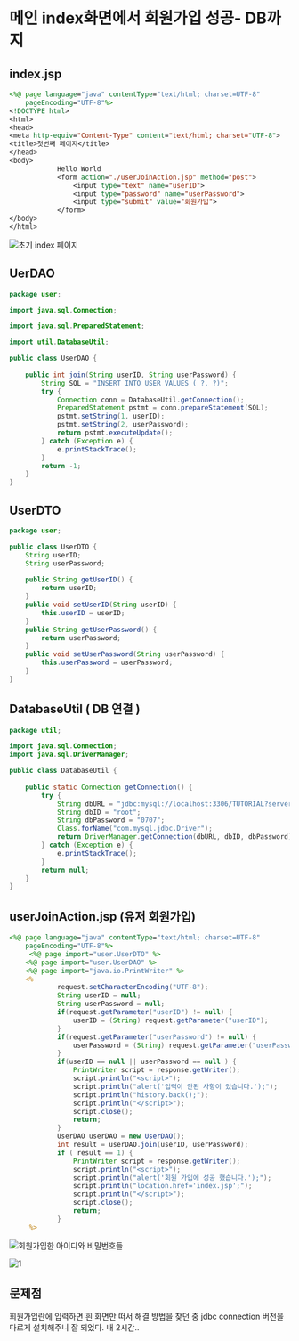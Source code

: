 



# 메인 index화면에서 회원가입 성공- DB까지

## index.jsp

```jsp
<%@ page language="java" contentType="text/html; charset=UTF-8"
    pageEncoding="UTF-8"%>
<!DOCTYPE html>
<html>
<head>
<meta http-equiv="Content-Type" content="text/html; charset="UTF-8">
<title>첫번째 페이지</title>
</head>
<body>
 			Hello World
 			<form action="./userJoinAction.jsp" method="post">
 				<input type="text" name="userID">
 				<input type="password" name="userPassword">
 				<input type="submit" value="회원가입">
 			</form>
</body>
</html>
```

![초기 index 페이지](https://user-images.githubusercontent.com/86362202/140951384-25c7dc4a-b161-44ff-b6fb-2802f2197506.png)

## UerDAO

```java
package user;

import java.sql.Connection;

import java.sql.PreparedStatement;

import util.DatabaseUtil;

public class UserDAO {
	
	public int join(String userID, String userPassword) {
		String SQL = "INSERT INTO USER VALUES ( ?, ?)";
		try {
			Connection conn = DatabaseUtil.getConnection();
			PreparedStatement pstmt = conn.prepareStatement(SQL);
			pstmt.setString(1, userID);
			pstmt.setString(2, userPassword);
			return pstmt.executeUpdate();
		} catch (Exception e) {
			e.printStackTrace();
		}
		return -1; 
	}
}

```

## UserDTO

```java
package user;

public class UserDTO {
	String userID;
	String userPassword;
	
	public String getUserID() {
		return userID;
	}
	public void setUserID(String userID) {
		this.userID = userID;
	}
	public String getUserPassword() {
		return userPassword;
	}
	public void setUserPassword(String userPassword) {
		this.userPassword = userPassword;
	}
}

```

## DatabaseUtil ( DB 연결 )

```java
package util;

import java.sql.Connection;
import java.sql.DriverManager;

public class DatabaseUtil {
	
	public static Connection getConnection() {
		try {
			String dbURL = "jdbc:mysql://localhost:3306/TUTORIAL?serverTimezone=UTC";
			String dbID = "root";
			String dbPassword = "0707";
			Class.forName("com.mysql.jdbc.Driver");
			return DriverManager.getConnection(dbURL, dbID, dbPassword);
		} catch (Exception e) {
			e.printStackTrace();
		}
		return null;
	}
}

```

## userJoinAction.jsp (유저 회원가입)

```jsp
<%@ page language="java" contentType="text/html; charset=UTF-8"
    pageEncoding="UTF-8"%>
     <%@ page import="user.UserDTO" %>
    <%@ page import="user.UserDAO" %>
    <%@ page import="java.io.PrintWriter" %>
    <%
    		request.setCharacterEncoding("UTF-8");
    		String userID = null;
    		String userPassword = null;
    		if(request.getParameter("userID") != null) {
    			userID = (String) request.getParameter("userID");
    		}
    		if(request.getParameter("userPassword") != null) {
    			userPassword = (String) request.getParameter("userPassword");
    		}
    		if(userID == null || userPassword == null ) {
    			PrintWriter script = response.getWriter();
    			script.println("<script>");
    			script.println("alert('입력이 안된 사항이 있습니다.');");
    			script.println("history.back();");
    			script.println("</script>");
    			script.close();
    			return;
    		}
    		UserDAO userDAO = new UserDAO();
    		int result = userDAO.join(userID, userPassword);
    		if ( result == 1) {
    			PrintWriter script = response.getWriter();
    			script.println("<script>");
    			script.println("alert('회원 가입에 성공 했습니다.');");
    			script.println("location.href='index.jsp';");
    			script.println("</script>");
    			script.close();
    			return;
    		}
     %>
```



![회원가입한 아이디와 비밀번호들](https://user-images.githubusercontent.com/86362202/140951388-4887100d-baa7-4da3-ba64-602bfb7fb637.png)



![1](https://user-images.githubusercontent.com/86362202/140951379-f5b71c16-1ce2-45b9-9234-d3c81e7e33f5.png)



## 문제점

회원가입란에 입력하면 흰 화면만 떠서 해결 방법을 찾던 중 jdbc connection 버전을 다르게 설치해주니 잘 되었다. 내 2시간..
